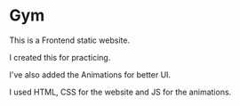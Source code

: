 # Gym

This is a Frontend static website.

I created this for practicing.

I've also added the Animations for better UI.

I used HTML, CSS for the website and JS for the animations.
